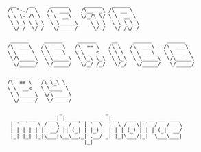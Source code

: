      __    __     ______     ______   ______ 
    /\ "-./  \   /\  ___\   /\__  _\ /\  __ \                                                                   
    \ \ \-./\ \  \ \  __\   \/_/\ \/ \ \  __ \ 
     \ \_\ \ \_\  \ \_____\    \ \_\  \ \_\ \_\ 
      \/_/  \/_/   \/_____/     \/_/   \/_/\/_/ 
     
     ______     ______     ______     __     ______     ______ 
    /\  ___\   /\  ___\   /\  == \   /\ \   /\  ___\   /\  ___\ 
    \ \___  \  \ \  __\   \ \  __<   \ \ \  \ \  __\   \ \___  \ 
     \/\_____\  \ \_____\  \ \_\ \_\  \ \_\  \ \_____\  \/\_____\
      \/_____/   \/_____/   \/_/ /_/   \/_/   \/_____/   \/_____/
      
     ______     __  __ 
    /\  == \   /\ \_\ \  
    \ \  __<   \ \____ \ 
     \ \_____\  \/\_____\
      \/_____/   \/_____/
      
                     _              _  
      _ __ ___   ___| |_ __ _ _ __ | |__   ___  _ __ ___ ___ 
     | '_ ` _ \ / _ \ __/ _` | '_ \| '_ \ / _ \| '__/ __/ _ \
     | | | | | |  __/ || (_| | |_) | | | | (_) | | | (_|  __/
     |_| |_| |_|\___|\__\__,_| .__/|_| |_|\___/|_|  \___\___|
                             |_|

